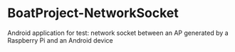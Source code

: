 BoatProject-NetworkSocket
=========================

Android application for test: network socket between an AP generated by a Raspberry Pi and an Android device
